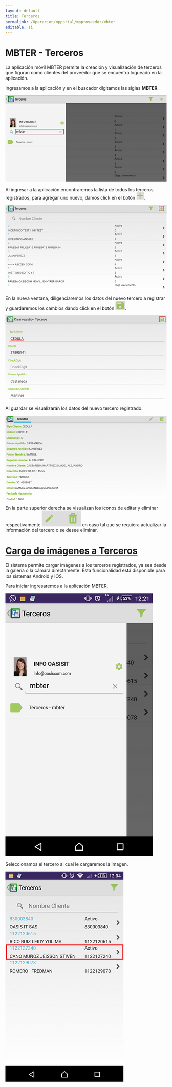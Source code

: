 ```yaml
---
layout: default
title: Terceros
permalink: /Operacion/mpportal/mpproveedor/mbter
editable: si
---
```


# MBTER - Terceros

La aplicación móvil MBTER permite la creación y visualización de terceros que figuran como clientes del proveedor que se encuentra logueado en la aplicación.  

Ingresamos a la aplicación y en el buscador digitamos las siglas **MBTER**.  

![](mbter.png)

Al ingresar a la aplicación encontraremos la lista de todos los terceros registrados, para agregar uno nuevo, damos click en el botón ![](mas.png).  

![](mas1.png)

En la nueva ventana, diligenciaremos los datos del nuevo tercero a registrar y guardaremos los cambios dando click en el botón ![](guardar.png).  

![](mas2.png)

Al guardar se visualizarán los datos del nuevo tercero registrado.  

![](mas3.png)

En la parte superior derecha se visualizan los íconos de editar y eliminar respectivamente ![](editar.png) en caso tal que se requiera actualizar la información del tercero o se desee eliminar.  

# [Carga de imágenes a Terceros](http://docs.oasiscom.com/Operacion/mpportal/mpproveedor/mbter#carga-de-imágenes-a-terceros)

El sistema permite cargar imágenes a los terceros registrados, ya sea desde la galería o la cámara directamente. Esta funcionalidad está disponible para los sistemas Android y IOS.  

Para iniciar ingresaremos a la aplicación MBTER.  

![](mbter2.png)

Seleccionamos el tercero al cual le cargaremos la imagen.  

![](mbter1.png)










